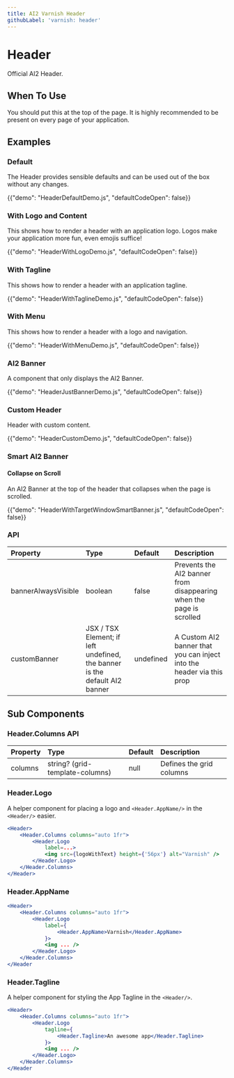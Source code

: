 ```yaml
---
title: AI2 Varnish Header
githubLabel: 'varnish: header'
---
```


# Header

<p class="description">Official AI2 Header.</p>

## When To Use

You should put this at the top of the page. It is highly recommended to be present on every page of
your application.

## Examples

### Default

The Header provides sensible defaults and can be used out of the box without any changes.

{{"demo": "HeaderDefaultDemo.js", "defaultCodeOpen": false}}

### With Logo and Content

This shows how to render a header with an application logo. Logos make your application more fun, even emojis suffice!

{{"demo": "HeaderWithLogoDemo.js", "defaultCodeOpen": false}}

### With Tagline

This shows how to render a header with an application tagline.

{{"demo": "HeaderWithTaglineDemo.js", "defaultCodeOpen": false}}

### With Menu

This shows how to render a header with a logo and navigation.

{{"demo": "HeaderWithMenuDemo.js", "defaultCodeOpen": false}}

### AI2 Banner

A component that only displays the AI2 Banner.

{{"demo": "HeaderJustBannerDemo.js", "defaultCodeOpen": false}}

### Custom Header

Header with custom content.

{{"demo": "HeaderCustomDemo.js", "defaultCodeOpen": false}}

### Smart AI2 Banner

#### Collapse on Scroll

An AI2 Banner at the top of the header that collapses when the page is scrolled.

{{"demo": "HeaderWithTargetWindowSmartBanner.js", "defaultCodeOpen": false}}

### API

| Property            | Type                                                                       | Default   | Description                                                           |
| :------------------ | :------------------------------------------------------------------------- | :-------- | :-------------------------------------------------------------------- |
| bannerAlwaysVisible | boolean                                                                    | false     | Prevents the AI2 banner from disappearing when the page is scrolled   |
| customBanner        | JSX / TSX Element; if left undefined, the banner is the default AI2 banner | undefined | A Custom AI2 banner that you can inject into the header via this prop |

## Sub Components

### Header.Columns API

| Property | Type                            | Default | Description              |
| :------- | :------------------------------ | :------ | :----------------------- |
| columns  | string? (grid-template-columns) | null    | Defines the grid columns |

### Header.Logo

A helper component for placing a logo and `<Header.AppName/>` in the `<Header/>` easier.

```jsx
<Header>
    <Header.Columns columns="auto 1fr">
        <Header.Logo
            label=...>
            <img src={logoWithText} height={'56px'} alt="Varnish" />
        </Header.Logo>
    </Header.Columns>
</Header>
```

### Header.AppName

```jsx
<Header>
    <Header.Columns columns="auto 1fr">
        <Header.Logo
            label={
                <Header.AppName>Varnish</Header.AppName>
            }>
            <img ... />
        </Header.Logo>
    </Header.Columns>
</Header
```

### Header.Tagline

A helper component for styling the App Tagline in the `<Header/>`.

```jsx
<Header>
    <Header.Columns columns="auto 1fr">
        <Header.Logo
            tagline={
                <Header.Tagline>An awesome app</Header.Tagline>
            }>
            <img ... />
        </Header.Logo>
    </Header.Columns>
</Header
```
